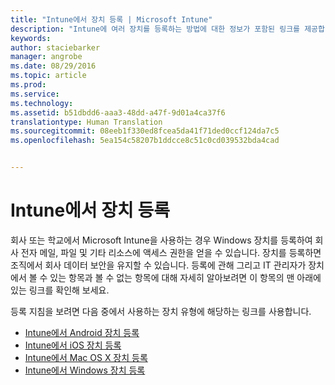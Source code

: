 ```yaml
---
title: "Intune에서 장치 등록 | Microsoft Intune"
description: "Intune에 여러 장치를 등록하는 방법에 대한 정보가 포함된 링크를 제공합니다."
keywords: 
author: staciebarker
manager: angrobe
ms.date: 08/29/2016
ms.topic: article
ms.prod: 
ms.service: 
ms.technology: 
ms.assetid: b51dbdd6-aaa3-48dd-a47f-9d01a4ca37f6
translationtype: Human Translation
ms.sourcegitcommit: 08eeb1f330ed8fcea5da41f71ded0ccf124da7c5
ms.openlocfilehash: 5ea154c58207b1ddcce8c51c0cd039532bda4cad


---
```


# Intune에서 장치 등록

회사 또는 학교에서 Microsoft Intune을 사용하는 경우 Windows 장치를 등록하여 회사 전자 메일, 파일 및 기타 리소스에 액세스 권한을 얻을 수 있습니다. 장치를 등록하면 조직에서 회사 데이터 보안을 유지할 수 있습니다. 등록에 관해 그리고 IT 관리자가 장치에서 볼 수 있는 항목과 볼 수 없는 항목에 대해 자세히 알아보려면 이 항목의 맨 아래에 있는 링크를 확인해 보세요.

등록 지침을 보려면 다음 중에서 사용하는 장치 유형에 해당하는 링크를 사용합니다.

- [Intune에서 Android 장치 등록](enroll-your-device-in-Intune-android.md)
- [Intune에서 iOS 장치 등록](enroll-your-device-in-intune-ios.md)
- [Intune에서 Mac OS X 장치 등록](enroll-your-device-in-intune-mac-os-x.md)
- [Intune에서 Windows 장치 등록](enroll-your-device-in-intune-windows.md)





<!--HONumber=Aug16_HO5-->


